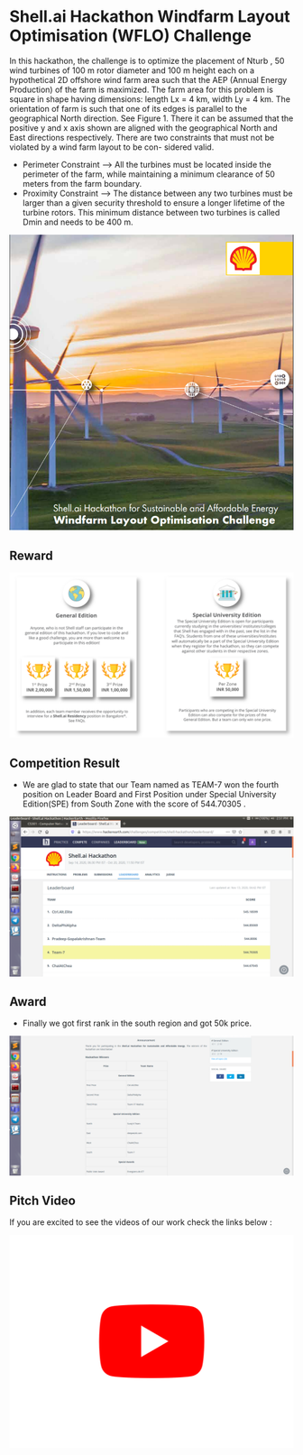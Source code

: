 
# Shell.ai Hackathon Windfarm Layout Optimisation (WFLO) Challenge

In this hackathon, the challenge is to optimize the placement of Nturb , 50 wind turbines of 100 m rotor diameter and 100 m height each on a hypothetical 2D offshore wind farm area such that the AEP (Annual Energy Production) of the farm is maximized. The farm area for this problem is square in shape having dimensions: length Lx = 4 km, width Ly = 4 km. The orientation of farm is such that one of its edges is parallel to the geographical North direction. See Figure 1. There it can be assumed that the positive y and x axis shown are aligned with the geographical North and East directions respectively. There are two constraints that must not be violated by a wind farm layout to be con- sidered valid.

- Perimeter Constraint --> All the turbines must be located inside the perimeter of the farm, while maintaining a minimum clearance of 50 meters from the farm boundary.
- Proximity Constraint --> The distance between any two turbines must be larger than a given security threshold to ensure a longer lifetime of the turbine rotors. This minimum distance between two turbines is called Dmin and needs to be 400 m.

![Hackathon](https://github.com/crazyabhi121/Windfarm_Layout_Optimisation-Hackathon-Shell.ai/blob/main/shell_ai_Hackthon.png)



## Reward

![Reward](https://github.com/crazyabhi121/Windfarm_Layout_Optimisation-Hackathon-Shell.ai/blob/main/reward.png)


## Competition Result
- We are glad to state that our Team named as TEAM-7 won the fourth position on Leader Board and First Position under Special University Edition(SPE) from South Zone with the score of 544.70305 .


![Result](https://github.com/crazyabhi121/Windfarm_Layout_Optimisation-Hackathon-Shell.ai/blob/main/private_LeaderBoard.png)

## Award
- Finally we got first rank in the south region and got 50k  price.


![Award](https://github.com/crazyabhi121/Windfarm_Layout_Optimisation-Hackathon-Shell.ai/blob/main/results.png)
## Pitch Video
If you are excited to see the videos of our work check the links below :


[![Youtube Video](https://github.com/crazyabhi121/Windfarm_Layout_Optimisation-Hackathon-Shell.ai/blob/main/youtube.png)](https://youtu.be/kJB6HY9MEsQ?si=oaiRYqUZ8Dr5fWH8)


